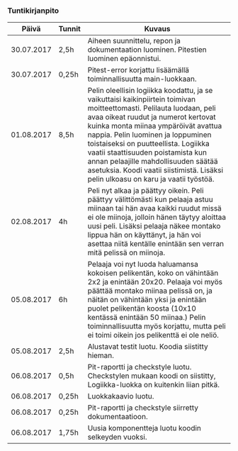 ### Tuntikirjanpito
Päivä | Tunnit | Kuvaus
--------------- | ----- | ------
30.07.2017 | 2,5h | Aiheen suunnittelu, repon ja dokumentaation luominen. Pitestien luominen epäonnistui.
30.07.2017 | 0,25h | Pitest-error korjattu lisäämällä toiminnallisuutta main-luokkaan.
01.08.2017 | 8,5h | Pelin oleellisin logiikka koodattu, ja se vaikuttaisi kaikinpiirtein toimivan moitteettomasti. Pelilauta luodaan, peli avaa oikeat ruudut ja numerot kertovat kuinka monta miinaa ympäröivät avattua nappia. Pelin luominen ja loppuminen toistaiseksi on puutteellista. Logiikka vaatii staattisuuden poistamista kun annan pelaajille mahdollisuuden säätää asetuksia. Koodi vaatii siistimistä. Lisäksi pelin ulkoasu on karu ja vaatii työstöä.
02.08.2017 | 4h | Peli nyt alkaa ja päättyy oikein. Peli päättyy välittömästi kun pelaaja astuu miinaan tai hän avaa kaikki ruudut missä ei ole miinoja, jolloin hänen täytyy aloittaa uusi peli. Lisäksi pelaaja näkee montako lippua hän on käyttänyt, ja hän voi asettaa niitä kentälle enintään sen verran mitä pelissä on miinoja.
05.08.2017 | 6h | Pelaaja voi nyt luoda haluamansa kokoisen pelikentän, koko on vähintään 2x2 ja enintään 20x20. Pelaaja voi myös päättää montako miinaa pelissä on, ja näitän on vähintään yksi ja enintään puolet pelikentän koosta (10x10 kentässä enintään 50 miinaa.) Pelin toiminnallisuutta myös korjattu, mutta peli ei toimi oikein jos pelikenttä ei ole neliö.
05.08.2017 | 2,5h | Alustavat testit luotu. Koodia siistitty hieman.
06.08.2017 | 0,5h | Pit-raportti ja checkstyle luotu. Checkstylen mukaan koodi on siistitty, Logiikka-luokka on kuitenkin liian pitkä.
06.08.2017 | 0,25h | Luokkakaavio luotu.
06.08.2017 | 0,25h | Pit-raportti ja checkstyle siirretty dokumentaatioon.
06.08.2017 | 1,75h | Uusia komponentteja luotu koodin selkeyden vuoksi.
